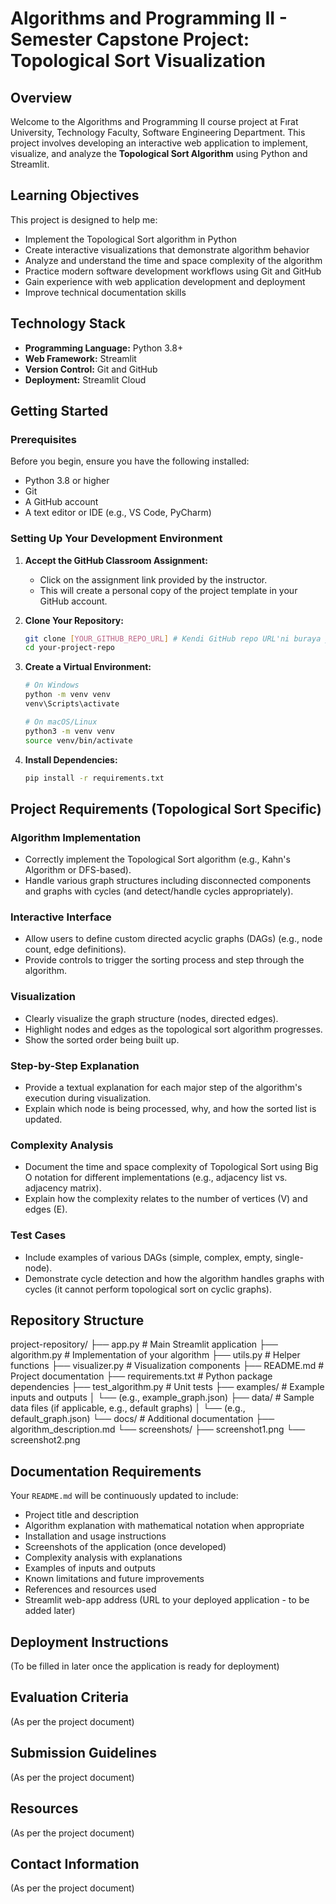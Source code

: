 # Algorithms and Programming II - Semester Capstone Project: Topological Sort Visualization

## Overview

Welcome to the Algorithms and Programming II course project at Fırat University, Technology Faculty, Software Engineering Department. This project involves developing an interactive web application to implement, visualize, and analyze the **Topological Sort Algorithm** using Python and Streamlit.

## Learning Objectives

This project is designed to help me:

* Implement the Topological Sort algorithm in Python
* Create interactive visualizations that demonstrate algorithm behavior
* Analyze and understand the time and space complexity of the algorithm
* Practice modern software development workflows using Git and GitHub
* Gain experience with web application development and deployment
* Improve technical documentation skills

## Technology Stack

* **Programming Language:** Python 3.8+
* **Web Framework:** Streamlit
* **Version Control:** Git and GitHub
* **Deployment:** Streamlit Cloud

## Getting Started

### Prerequisites

Before you begin, ensure you have the following installed:

* Python 3.8 or higher
* Git
* A GitHub account
* A text editor or IDE (e.g., VS Code, PyCharm)

### Setting Up Your Development Environment

1.  **Accept the GitHub Classroom Assignment:**
    * Click on the assignment link provided by the instructor.
    * This will create a personal copy of the project template in your GitHub account.

2.  **Clone Your Repository:**

    ```bash
    git clone [YOUR_GITHUB_REPO_URL] # Kendi GitHub repo URL'ni buraya yapıştır
    cd your-project-repo
    ```

3.  **Create a Virtual Environment:**

    ```bash
    # On Windows
    python -m venv venv
    venv\Scripts\activate

    # On macOS/Linux
    python3 -m venv venv
    source venv/bin/activate
    ```

4.  **Install Dependencies:**

    ```bash
    pip install -r requirements.txt
    ```

## Project Requirements (Topological Sort Specific)

### Algorithm Implementation

* Correctly implement the Topological Sort algorithm (e.g., Kahn's Algorithm or DFS-based).
* Handle various graph structures including disconnected components and graphs with cycles (and detect/handle cycles appropriately).

### Interactive Interface

* Allow users to define custom directed acyclic graphs (DAGs) (e.g., node count, edge definitions).
* Provide controls to trigger the sorting process and step through the algorithm.

### Visualization

* Clearly visualize the graph structure (nodes, directed edges).
* Highlight nodes and edges as the topological sort algorithm progresses.
* Show the sorted order being built up.

### Step-by-Step Explanation

* Provide a textual explanation for each major step of the algorithm's execution during visualization.
* Explain which node is being processed, why, and how the sorted list is updated.

### Complexity Analysis

* Document the time and space complexity of Topological Sort using Big O notation for different implementations (e.g., adjacency list vs. adjacency matrix).
* Explain how the complexity relates to the number of vertices (V) and edges (E).

### Test Cases

* Include examples of various DAGs (simple, complex, empty, single-node).
* Demonstrate cycle detection and how the algorithm handles graphs with cycles (it cannot perform topological sort on cyclic graphs).

## Repository Structure
project-repository/
├── app.py                     # Main Streamlit application
├── algorithm.py               # Implementation of your algorithm
├── utils.py                   # Helper functions
├── visualizer.py              # Visualization components
├── README.md                  # Project documentation
├── requirements.txt           # Python package dependencies
├── test_algorithm.py          # Unit tests
├── examples/                  # Example inputs and outputs
│   └── (e.g., example_graph.json)
├── data/                      # Sample data files (if applicable, e.g., default graphs)
│   └── (e.g., default_graph.json)
└── docs/                      # Additional documentation
├── algorithm_description.md
└── screenshots/
├── screenshot1.png
└── screenshot2.png

## Documentation Requirements

Your `README.md` will be continuously updated to include:

* Project title and description
* Algorithm explanation with mathematical notation when appropriate
* Installation and usage instructions
* Screenshots of the application (once developed)
* Complexity analysis with explanations
* Examples of inputs and outputs
* Known limitations and future improvements
* References and resources used
* Streamlit web-app address (URL to your deployed application - to be added later)

## Deployment Instructions

(To be filled in later once the application is ready for deployment)

## Evaluation Criteria

(As per the project document)

## Submission Guidelines

(As per the project document)

## Resources

(As per the project document)

## Contact Information

(As per the project document)